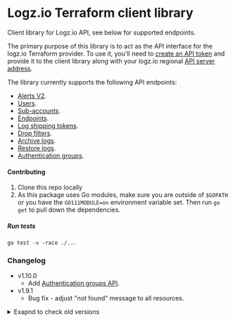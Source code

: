 # Logz.io Terraform client library

Client library for Logz.io API, see below for supported endpoints.

The primary purpose of this library is to act as the API interface for the logz.io Terraform provider.
To use it, you'll need to [create an API token](https://app.logz.io/#/dashboard/settings/api-tokens) and provide it to the client library along with your logz.io regional [API server address](https://docs.logz.io/user-guide/accounts/account-region.html#regions-and-urls).

The library currently supports the following API endpoints:
* [Alerts V2](https://github.com/logzio/logzio_terraform_client/tree/master/alerts_v2).
* [Users](https://github.com/logzio/logzio_terraform_client/tree/master/users).
* [Sub-accounts](https://github.com/logzio/logzio_terraform_client/tree/master/sub_accounts).
* [Endpoints](https://github.com/logzio/logzio_terraform_client/tree/master/endpoints).
* [Log shipping tokens](https://github.com/logzio/logzio_terraform_client/tree/master/log_shipping_tokens).
* [Drop filters](https://github.com/logzio/logzio_terraform_client/tree/master/drop_filters).
* [Archive logs](https://github.com/logzio/logzio_terraform_client/tree/master/archive_logs).
* [Restore logs](https://github.com/logzio/logzio_terraform_client/tree/master/restore_logs).
* [Authentication groups](https://docs.logz.io/api/#tag/Authentication-groups).

#### Contributing

1. Clone this repo locally
2. As this package uses Go modules, make sure you are outside of `$GOPATH` or you have the `GO111MODULE=on` environment variable set. Then run `go get` to pull down the dependencies.

##### Run tests
`go test -v -race ./...`

### Changelog
- v1.10.0
    - Add [Authentication groups API](https://docs.logz.io/api/#tag/Authentication-groups).
- v1.9.1
    - Bug fix - adjust "not found" message to all resources.
<details>
  <summary markdown="span">Exapnd to check old versions </summary>
- v1.9.0
    - Add [Archive logs API](https://docs.logz.io/api/#tag/Archive-logs).
    - Add [Restore logs API](https://docs.logz.io/api/#tag/Restore-logs).
- v1.8.0
    - `sub_accounts`:
        - Add `flexible` & `reservedDailyGB`.
        - **Breaking changes:** refactor resource.
    - `endpoints`:
        - **Breaking changes:** refactor resource.
        - Add new endpoint types (OpsGenie, ServiceNow, Microsoft Teams).
- v1.7.0
    - Add [drop filters API](https://docs.logz.io/api/#tag/Drop-filters).
- v1.6.0
    - Add [log shipping tokens API](https://docs.logz.io/api/#tag/Manage-log-shipping-tokens) compatibility.
- v1.5.3
    - Fix for `sub account`: return token & account id on Create. 
- v1.5.2
    - Fix `custom endpoint` -empty headers bug.
    - Allow empty array for sharing accounts in `sub account`.
- v1.5.1
    - Fix alerts_v2 sort bug.
- v1.5
    - Add alerts v2 compatibility.
- v1.3.2
   - fix client custom endpoint headers bug
   - improve tests 
- v1.3
    - unnecessary resource updates bug fix.
    - support tags in alerts
- v1.2
    - Add subaccount support

</details>